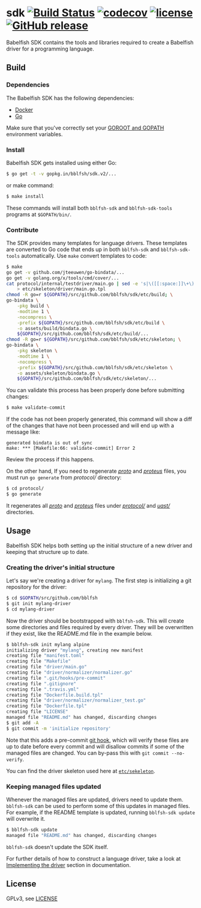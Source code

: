 # sdk [![Build Status](https://travis-ci.org/bblfsh/sdk.svg?branch=master)](https://travis-ci.org/bblfsh/sdk) [![codecov](https://codecov.io/gh/bblfsh/sdk/branch/master/graph/badge.svg)](https://codecov.io/gh/bblfsh/sdk) [![license](https://img.shields.io/badge/license-GPL--3.0-blue.svg)](https://github.com/bblfsh/sdk/blob/master/LICENSE) [![GitHub release](https://img.shields.io/github/release/bblfsh/sdk.svg)](https://github.com/bblfsh/sdk/releases)

Babelfish SDK contains the tools and libraries
required to create a Babelfish driver for a programming language.

## Build

### Dependencies

The Babelfish SDK has the following dependencies:

* [Docker](https://www.docker.com/get-docker)
* [Go](https://golang.org/dl/)

Make sure that you've correctly set your [GOROOT and
GOPATH](https://golang.org/doc/code.html#Workspaces) environment variables.

### Install

Babelfish SDK gets installed using either Go:

```bash
$ go get -t -v gopkg.in/bblfsh/sdk.v2/...
```

or make command:

```bash
$ make install
```

These commands will install both `bblfsh-sdk` and `bblfsh-sdk-tools` programs
at `$GOPATH/bin/`.

### Contribute

The SDK provides many templates for language drivers.
These templates are converted to Go code that ends up in both `bblfsh-sdk` and `bblfsh-sdk-tools` automatically. Use `make` convert templates to code:

```bash
$ make
go get -v github.com/jteeuwen/go-bindata/...
go get -v golang.org/x/tools/cmd/cover/...
cat protocol/internal/testdriver/main.go | sed -e 's|\([[:space:]]\+\).*//REPLACE:\(.*\)|\1\2|g' \
	> etc/skeleton/driver/main.go.tpl
chmod -R go=r ${GOPATH}/src/github.com/bblfsh/sdk/etc/build; \
go-bindata \
	-pkg build \
	-modtime 1 \
	-nocompress \
	-prefix ${GOPATH}/src/github.com/bblfsh/sdk/etc/build \
	-o assets/build/bindata.go \
	${GOPATH}/src/github.com/bblfsh/sdk/etc/build/...
chmod -R go=r ${GOPATH}/src/github.com/bblfsh/sdk/etc/skeleton; \
go-bindata \
	-pkg skeleton \
	-modtime 1 \
	-nocompress \
	-prefix ${GOPATH}/src/github.com/bblfsh/sdk/etc/skeleton \
	-o assets/skeleton/bindata.go \
	${GOPATH}/src/github.com/bblfsh/sdk/etc/skeleton/...
```

You can validate this process has been properly done before submitting changes:

```bash
$ make validate-commit
```

If the code has not been properly generated,
this command will show a diff of the changes that have not been processed
and will end up with a message like:

```
generated bindata is out of sync
make: *** [Makefile:66: validate-commit] Error 2
```

Review the process if this happens.

On the other hand, If you need to regenerate *[proto](https://developers.google.com/protocol-buffers/)*  and *[proteus](https://github.com/src-d/proteus)* files, you must run `go generate` from *protocol/* directory:

```bash
$ cd protocol/
$ go generate
```

It regenerates all *[proto](https://developers.google.com/protocol-buffers/)* and *[proteus](https://github.com/src-d/proteus)* files under *[protocol/](https://github.com/bblfsh/sdk/tree/master/protocol)* and *[uast/](https://github.com/bblfsh/sdk/tree/master/uast)* directories.

## Usage

Babelfish SDK helps both setting up the initial structure of a new driver
and keeping that structure up to date.

### Creating the driver's initial structure

Let's say we're creating a driver for `mylang`. The first step is initializing a git
repository for the driver:

```bash
$ cd $GOPATH/src/github.com/bblfsh
$ git init mylang-driver
$ cd mylang-driver
```

Now the driver should be bootstrapped with `bblfsh-sdk`. This will create some
directories and files required by every driver. They will be overwritten if they
exist, like the README.md file in the example below.

```bash
$ bblfsh-sdk init mylang alpine
initializing driver "mylang", creating new manifest
creating file "manifest.toml"
creating file "Makefile"
creating file "driver/main.go"
creating file "driver/normalizer/normalizer.go"
creating file ".git/hooks/pre-commit"
creating file ".gitignore"
creating file ".travis.yml"
creating file "Dockerfile.build.tpl"
creating file "driver/normalizer/normalizer_test.go"
creating file "Dockerfile.tpl"
creating file "LICENSE"
managed file "README.md" has changed, discarding changes
$ git add -A
$ git commit -m 'initialize repository'
```

Note that this adds a pre-commit [git
hook](https://git-scm.com/book/en/v2/Customizing-Git-Git-Hooks), which will verify
these files are up to date before every commit and will disallow commits if some
of the managed files are changed. You can by-pass this with `git commit
--no-verify`.

You can find the driver skeleton used here at [`etc/sekeleton`](etc/skeleton).

### Keeping managed files updated

Whenever the managed files are updated, drivers need to update them.
`bblfsh-sdk` can be used to perform some of this updates in managed files.
For example, if the README template is updated,
running `bblfsh-sdk update` will overwrite it.

```bash
$ bblfsh-sdk update
managed file "README.md" has changed, discarding changes
```

`bblfsh-sdk` doesn't update the SDK itself.

For further details of how to construct a language driver,
take a look at [Implementing the driver](https://doc.bblf.sh/driver/sdk.html#implementing-the-driver)
section in documentation.


## License

GPLv3, see [LICENSE](LICENSE)

